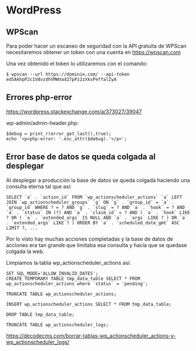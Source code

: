 # WordPress

## WPScan

Para poder hacer un escaneo de seguridad con la API gratuita de WPScan necesitaremos obtener un token con una cuenta en https://wpscan.com

Una vez obtenido el token lo utilizaremos con el comando:

```$ wpscan --url https://dominio.com/ --api-token ed5AkhpP2c1V8vzdhVMWVad27pPz2zXksPeffalZyA```

## Errores php-error

https://wordpress.stackexchange.com/a/373027/39047

wp-admin/admin-header.php:

```
$debug = print_r(error_get_last(),true);
echo '<p>php-error: '.esc_attr($debug).'</p>';
```

## Error base de datos se queda colgada al desplegar

Al desplegar a producción la base de datos se queda colgada haciendo una consulta eterna tal que así:

```
SELECT `a` . `action_id` FROM `wp_actionscheduler_actions` `a` LEFT JOIN `wp_actionscheduler_groups` `g` ON `g` . `group_id` = `a` . `group_id` WHERE ? = ? AND `g` . `slug` = ? AND `a` . `hook` = ? AND `a` . `status` IN (?) AND `a` . `claim_id` = ? AND ( `a` . `hook` LIKE ? OR ( `a` . `extended_args` IS NULL AND `a` . `args` LIKE ? ) OR `a` . `extended_args` LIKE ? ) ORDER BY `a` . `scheduled_date_gmt` ASC LIMIT ?, ... 
```

Por lo visto hay muchas acciones completadas y la base de datos de acciones era tan grande que limitaba esa consulta y hacía que se quedase colgada la web.

Limpiamos la tabla wp_actionscheduler_actions así:

```
SET SQL_MODE='ALLOW_INVALID_DATES';
CREATE TEMPORARY TABLE tmp_data_table SELECT * FROM wp_actionscheduler_actions where `status` = 'pending';

TRUNCATE TABLE wp_actionscheduler_actions;

INSERT wp_actionscheduler_actions SELECT * FROM tmp_data_table;

DROP TABLE tmp_data_table;

TRUNCATE TABLE wp_actionscheduler_logs;
```

https://decodecms.com/borrar-tablas-wp_actionscheduler_actions-y-wp_actionscheduler_logs/